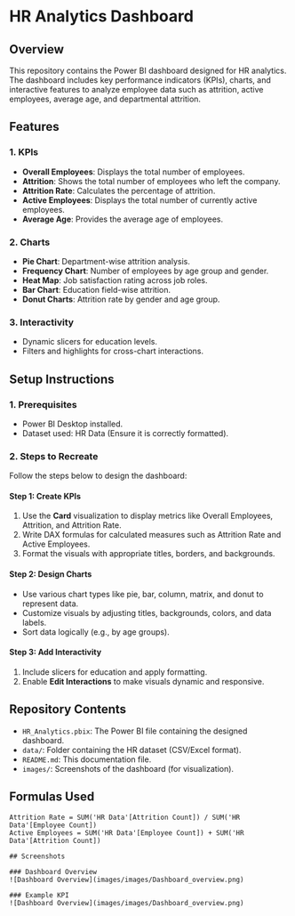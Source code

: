 # **HR Analytics Dashboard**

## **Overview**  
This repository contains the Power BI dashboard designed for HR analytics. The dashboard includes key performance indicators (KPIs), charts, and interactive features to analyze employee data such as attrition, active employees, average age, and departmental attrition.

## **Features**  

### **1. KPIs**  
- **Overall Employees**: Displays the total number of employees.  
- **Attrition**: Shows the total number of employees who left the company.  
- **Attrition Rate**: Calculates the percentage of attrition.  
- **Active Employees**: Displays the total number of currently active employees.  
- **Average Age**: Provides the average age of employees.  

### **2. Charts**  
- **Pie Chart**: Department-wise attrition analysis.  
- **Frequency Chart**: Number of employees by age group and gender.  
- **Heat Map**: Job satisfaction rating across job roles.  
- **Bar Chart**: Education field-wise attrition.  
- **Donut Charts**: Attrition rate by gender and age group.  

### **3. Interactivity**  
- Dynamic slicers for education levels.  
- Filters and highlights for cross-chart interactions.  

## **Setup Instructions**  

### **1. Prerequisites**  
- Power BI Desktop installed.  
- Dataset used: HR Data (Ensure it is correctly formatted).  

### **2. Steps to Recreate**  
Follow the steps below to design the dashboard:  

#### **Step 1: Create KPIs**  
1. Use the **Card** visualization to display metrics like Overall Employees, Attrition, and Attrition Rate.  
2. Write DAX formulas for calculated measures such as Attrition Rate and Active Employees.  
3. Format the visuals with appropriate titles, borders, and backgrounds.  

#### **Step 2: Design Charts**  
- Use various chart types like pie, bar, column, matrix, and donut to represent data.  
- Customize visuals by adjusting titles, backgrounds, colors, and data labels.  
- Sort data logically (e.g., by age groups).  

#### **Step 3: Add Interactivity**  
1. Include slicers for education and apply formatting.  
2. Enable **Edit Interactions** to make visuals dynamic and responsive.  

## **Repository Contents**  
- `HR_Analytics.pbix`: The Power BI file containing the designed dashboard.  
- `data/`: Folder containing the HR dataset (CSV/Excel format).  
- `README.md`: This documentation file.  
- `images/`: Screenshots of the dashboard (for visualization).  

## **Formulas Used**  
 
```DAX
Attrition Rate = SUM('HR Data'[Attrition Count]) / SUM('HR Data'[Employee Count])
Active Employees = SUM('HR Data'[Employee Count]) + SUM('HR Data'[Attrition Count])

## Screenshots

### Dashboard Overview
![Dashboard Overview](images/images/Dashboard_overview.png)

### Example KPI
![Dashboard Overview](images/images/Dashboard_overview.png)

